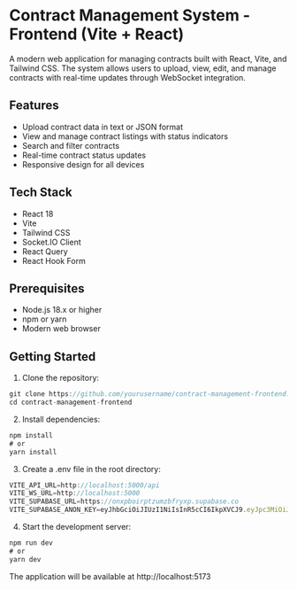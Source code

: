 # Contract Management System - Frontend (Vite + React)

A modern web application for managing contracts built with React, Vite, and Tailwind CSS. The system allows users to upload, view, edit, and manage contracts with real-time updates through WebSocket integration.

## Features

- Upload contract data in text or JSON format
- View and manage contract listings with status indicators
- Search and filter contracts
- Real-time contract status updates
- Responsive design for all devices

## Tech Stack

- React 18
- Vite
- Tailwind CSS
- Socket.IO Client
- React Query
- React Hook Form

## Prerequisites

- Node.js 18.x or higher
- npm or yarn
- Modern web browser

## Getting Started

1. Clone the repository:

```js
git clone https://github.com/yourusername/contract-management-frontend.git
cd contract-management-frontend
```

2. Install dependencies:

```js
npm install
# or
yarn install
```

3. Create a .env file in the root directory:

```js
VITE_API_URL=http://localhost:5000/api
VITE_WS_URL=http://localhost:5000
VITE_SUPABASE_URL=https://onxpboirptzumzbfryxp.supabase.co
VITE_SUPABASE_ANON_KEY=eyJhbGciOiJIUzI1NiIsInR5cCI6IkpXVCJ9.eyJpc3MiOiJzdXBhYmFzZSIsInJlZiI6Im9ueHBib2lycHR6dW16YmZyeXhwIiwicm9sZSI6ImFub24iLCJpYXQiOjE3Mzc5NjExNTQsImV4cCI6MjA1MzUzNzE1NH0.3L8NOuiqN2WSH-DHqGzMm2OMZGQMrGufZ6P6XCeVnKI
```

4. Start the development server:

```js
npm run dev
# or
yarn dev
```

The application will be available at http://localhost:5173
